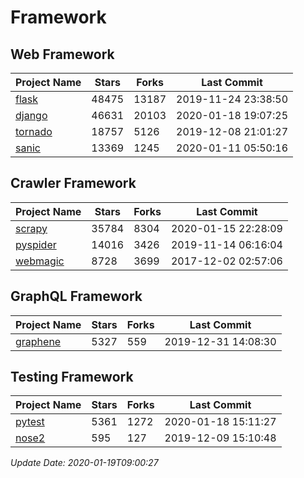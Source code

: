 # Framework

## Web Framework

| Project Name | Stars | Forks | Last Commit |
| ------------ | ----- | ----- | ----------- |
| [flask](https://github.com/pallets/flask) | 48475 | 13187 | 2019-11-24 23:38:50 |
| [django](https://github.com/django/django) | 46631 | 20103 | 2020-01-18 19:07:25 |
| [tornado](https://github.com/tornadoweb/tornado) | 18757 | 5126 | 2019-12-08 21:01:27 |
| [sanic](https://github.com/huge-success/sanic) | 13369 | 1245 | 2020-01-11 05:50:16 |

## Crawler Framework

| Project Name | Stars | Forks | Last Commit |
| ------------ | ----- | ----- | ----------- |
| [scrapy](https://github.com/scrapy/scrapy) | 35784 | 8304 | 2020-01-15 22:28:09 |
| [pyspider](https://github.com/binux/pyspider) | 14016 | 3426 | 2019-11-14 06:16:04 |
| [webmagic](https://github.com/code4craft/webmagic) | 8728 | 3699 | 2017-12-02 02:57:06 |

## GraphQL Framework

| Project Name | Stars | Forks | Last Commit |
| ------------ | ----- | ----- | ----------- |
| [graphene](https://github.com/graphql-python/graphene) | 5327 | 559 | 2019-12-31 14:08:30 |

## Testing Framework

| Project Name | Stars | Forks | Last Commit |
| ------------ | ----- | ----- | ----------- |
| [pytest](https://github.com/pytest-dev/pytest) | 5361 | 1272 | 2020-01-18 15:11:27 |
| [nose2](https://github.com/nose-devs/nose2) | 595 | 127 | 2019-12-09 15:10:48 |

*Update Date: 2020-01-19T09:00:27*